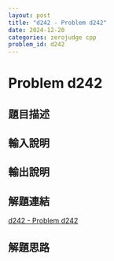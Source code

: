 ```yaml
---
layout: post
title: "d242 - Problem d242"
date: 2024-12-20
categories: zerojudge cpp
problem_id: d242
---
```


# Problem d242

## 題目描述



## 輸入說明



## 輸出說明



## 解題連結

[d242 - Problem d242](https://zerojudge.tw/ShowProblem?problemid=d242)

## 解題思路

